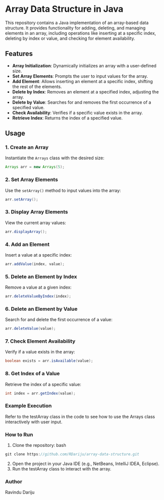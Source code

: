 # Array Data Structure in Java

This repository contains a Java implementation of an array-based data structure. It provides functionality for adding, deleting, and managing elements in an array, including operations like inserting at a specific index, deleting by index or value, and checking for element availability.

## Features

- **Array Initialization**: Dynamically initializes an array with a user-defined size.
- **Set Array Elements**: Prompts the user to input values for the array.
- **Add Element**: Allows inserting an element at a specific index, shifting the rest of the elements.
- **Delete by Index**: Removes an element at a specified index, adjusting the array.
- **Delete by Value**: Searches for and removes the first occurrence of a specified value.
- **Check Availability**: Verifies if a specific value exists in the array.
- **Retrieve Index**: Returns the index of a specified value.

## Usage

### 1. Create an Array
Instantiate the `Arrays` class with the desired size:
```java
Arrays arr = new Arrays(5);
```
### 2. Set Array Elements
Use the `setArray()` method to input values into the array:
```java
arr.setArray();
```
### 3. Display Array Elements
View the current array values:
```java
arr.displayArray();
```
### 4. Add an Element
Insert a value at a specific index:
```java
arr.addValue(index, value);
```
### 5. Delete an Element by Index
Remove a value at a given index:
```java
arr.deleteValueByIndex(index);
```
### 6. Delete an Element by Value
Search for and delete the first occurrence of a value:
```java
arr.deleteValue(value);
```
### 7. Check Element Availability
Verify if a value exists in the array:
```java
boolean exists = arr.isAvailable(value);
```
### 8. Get Index of a Value
Retrieve the index of a specific value:
```java
int index = arr.getIndex(value);
```
### Example Execution
Refer to the testArray class in the code to see how to use the Arrays class interactively with user input.

### How to Run
1. Clone the repository:
bash
```java
git clone https://github.com/RDariju/array-data-structure.git
```  
2. Open the project in your Java IDE (e.g., NetBeans, IntelliJ IDEA, Eclipse).
3. Run the testArray class to interact with the array.
   
### Author
Ravindu Dariju
